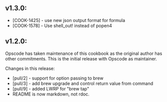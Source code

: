 ## v1.3.0:

* [COOK-1425] - use new json output format for formula
* [COOK-1578] - Use shell_out! instead of popen4

## v1.2.0:

Opscode has taken maintenance of this cookbook as the original author
has other commitments. This is the initial release with Opscode as
maintainer.

Changes in this release:

* [pull/2] - support for option passing to brew
* [pull/3] - add brew upgrade and control return value from command
* [pull/9] - added LWRP for "brew tap"
* README is now markdown, not rdoc.
